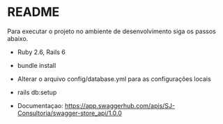 # README

Para executar o projeto no ambiente de desenvolvimento siga os passos abaixo.


* Ruby 2.6, Rails 6

* bundle install

* Alterar o arquivo config/database.yml para as configurações locais

* rails db:setup

* Documentaçao: https://app.swaggerhub.com/apis/SJ-Consultoria/swagger-store_api/1.0.0

